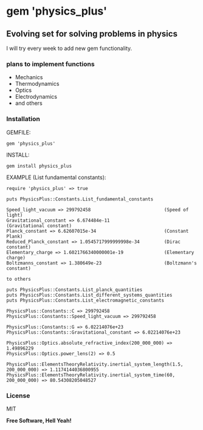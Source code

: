 # gem 'physics_plus'
## Evolving set for solving problems in physics

I will try every week to add new gem functionality.


### plans to implement functions
- Mechanics
- Thermodynamics
- Optics
- Electrodynamics
- and others

### Installation
GEMFILE:
```
gem 'physics_plus'
```

INSTALL:
```
gem install physics_plus
```

EXAMPLE (List fundamental constants):
```
require 'physics_plus' => true

puts PhysicsPlus::Constants.List_fundamental_constants

Speed_light_vacuum => 299792458                           (Speed of light)
Gravitational_constant => 6.674484e-11                    (Gravitational constant)
Planck_constant => 6.62607015e-34                         (Constant Plank)
Reduced_Planck_constant => 1.0545717999999998e-34         (Dirac constant)
Elementary_charge => 1.6021766340000001e-19               (Elementary charge)
Boltzmanns_constant => 1.380649e-23                       (Boltzmann's constant)

to others

puts PhysicsPlus::Constants.List_planck_quantities
puts PhysicsPlus::Constants.List_different_systems_quantities
puts PhysicsPlus::Constants.List_electromagnetic_constants

PhysicsPlus::Constants::C => 299792458
PhysicsPlus::Constants::Speed_light_vacuum => 299792458

PhysicsPlus::Constants::G => 6.02214076e+23
PhysicsPlus::Constants::Gravitational_constant => 6.02214076e+23

PhysicsPlus::Optics.absolute_refractive_index(200_000_000) => 1.49896229
PhysicsPlus::Optics.power_lens(2) => 0.5

PhysicsPlus::ElementsTheoryRelativity.inertial_system_length(1.5, 200_000_000) => 1.1174144036800955
PhysicsPlus::ElementsTheoryRelativity.inertial_system_time(60, 200_000_000) => 80.54308205048527
```


### License

MIT

**Free Software, Hell Yeah!**

